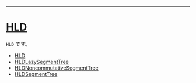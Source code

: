 _____

# [HLD](https://github.com/titanium-22/Library_py/tree/main/Graph/HLD)

`HLD` です。

- [HLD](./HLD_.md)
- [HLDLazySegmentTree](./HLDLazySegmentTree.md)
- [HLDNoncommutativeSegmentTree](./HLDNoncommutativeSegmentTree.md)
- [HLDSegmentTree](./HLDSegmentTree.md)
